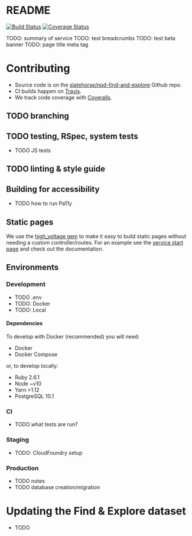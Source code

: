# README

[![Build Status](https://travis-ci.com/slatehorse/npd-find-and-explore.svg?branch=master)](https://travis-ci.com/slatehorse/npd-find-and-explore)
[![Coverage Status](https://coveralls.io/repos/github/slatehorse/npd-find-and-explore/badge.svg?branch=master)](https://coveralls.io/github/slatehorse/npd-find-and-explore?branch=master)

TODO: summary of service
TODO: test breadcrumbs
TODO: test beta banner
TODO: page title meta tag

# Contributing
- Source code is on the [slatehorse/npd-find-and-explore](https://github.com/slatehorse/npd-find-and-explore) Github repo.
- CI builds happen on [Travis](https://travis-ci.com/slatehorse/npd-find-and-explore).
- We track code coverage with [Coveralls](https://coveralls.io/github/slatehorse/npd-find-and-explore).

## TODO branching
## TODO testing, RSpec, system tests
- TODO JS tests
## TODO linting & style guide

## Building for accessibility
- TODO how to run Pa11y

## Static pages

We use the [high_voltage gem](https://github.com/thoughtbot/high_voltage) to make it easy to build static pages without needing a custom controller/routes. For an example see the [service start page](app/views/pages/service_start.html.erb) and check out the documentation.

## Environments
### Development 
- TODO .env
- TODO: Docker
- TODO: Local

#### Dependencies

To develop with Docker (recommended) you will need:

- Docker
- Docker Compose

or, to develop locally:

- Ruby 2.6.1
- Node ~v10
- Yarn >1.12
- PostgreSQL 10.1

### CI

- TODO what tests are run?

### Staging

- TODO: CloudFoundry setup

### Production

- TODO notes
- TODO database creation/migration

# Updating the Find & Explore dataset

- TODO

